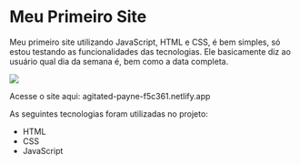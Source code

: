 # Meu Primeiro Site
Meu primeiro site utilizando JavaScript, HTML e CSS, é bem simples, só estou testando as funcionalidades
das tecnologias. Ele basicamente diz ao usuário qual dia da semana é, bem como a data completa.

<img src = "https://i.postimg.cc/MTxXpd5C/Whats-App-Image-2021-10-05-at-23-56-56.jpg">

Acesse o site aqui: agitated-payne-f5c361.netlify.app

As seguintes tecnologias foram utilizadas no projeto:

- HTML
- CSS
- JavaScript
